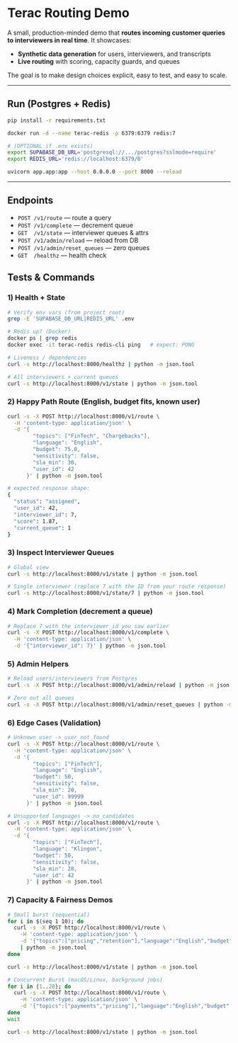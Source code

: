 # Terac Routing Demo

A small, production-minded demo that **routes incoming customer queries to interviewers in real time**. It showcases:

- **Synthetic data generation** for users, interviewers, and transcripts  
- **Live routing** with scoring, capacity guards, and queues  

The goal is to make design choices explicit, easy to test, and easy to scale.

---

## Run (Postgres + Redis)

```bash
pip install -r requirements.txt

docker run -d --name terac-redis -p 6379:6379 redis:7

# (OPTIONAL if .env exists)
export SUPABASE_DB_URL='postgresql://.../postgres?sslmode=require'
export REDIS_URL='redis://localhost:6379/0'

uvicorn app.app:app --host 0.0.0.0 --port 8000 --reload
```

---

## Endpoints

- `POST /v1/route` — route a query  
- `POST /v1/complete` — decrement queue  
- `GET  /v1/state` — interviewer queues & attrs  
- `POST /v1/admin/reload` — reload from DB  
- `POST /v1/admin/reset_queues` — zero queues  
- `GET  /healthz` — health check

## Tests & Commands

### 1) Health + State

```bash
# Verify env vars (from project root)
grep -E 'SUPABASE_DB_URL|REDIS_URL' .env

# Redis up? (Docker)
docker ps | grep redis
docker exec -it terac-redis redis-cli ping   # expect: PONG

# Liveness / dependencies
curl -s http://localhost:8000/healthz | python -m json.tool

# All interviewers + current queues
curl -s http://localhost:8000/v1/state | python -m json.tool
```

### 2) Happy Path Route (English, budget fits, known user)

```bash
curl -s -X POST http://localhost:8000/v1/route \
  -H 'content-type: application/json' \
  -d '{
        "topics": ["FinTech", "Chargebacks"],
        "language": "English",
        "budget": 75.0,
        "sensitivity": false,
        "sla_min": 30,
        "user_id": 42
      }' | python -m json.tool

# expected response shape:
{
  "status": "assigned",
  "user_id": 42,
  "interviewer_id": 7,
  "score": 1.87,
  "current_queue": 1
}
```

### 3) Inspect Interviewer Queues

``` bash
# Global view
curl -s http://localhost:8000/v1/state | python -m json.tool

# Single interviewer (replace 7 with the ID from your route response)
curl -s http://localhost:8000/v1/state/7 | python -m json.tool
```

### 4) Mark Completion (decrement a queue)

```bash
# Replace 7 with the interviewer_id you saw earlier
curl -s -X POST http://localhost:8000/v1/complete \
  -H 'content-type: application/json' \
  -d '{"interviewer_id": 7}' | python -m json.tool
```

### 5) Admin Helpers

```bash
# Reload users/interviewers from Postgres
curl -s -X POST http://localhost:8000/v1/admin/reload | python -m json.tool

# Zero out all queues
curl -s -X POST http://localhost:8000/v1/admin/reset_queues | python -m json.tool
```

### 6) Edge Cases (Validation)

```bash
# Unknown user -> user_not_found
curl -s -X POST http://localhost:8000/v1/route \
  -H 'content-type: application/json' \
  -d '{
        "topics": ["FinTech"],
        "language": "English",
        "budget": 50,
        "sensitivity": false,
        "sla_min": 20,
        "user_id": 99999
      }' | python -m json.tool
```

```bash
# Unsupported languages -> no_candidates
curl -s -X POST http://localhost:8000/v1/route \
  -H 'content-type: application/json' \
  -d '{
        "topics": ["FinTech"],
        "language": "Klingon",
        "budget": 50,
        "sensitivity": false,
        "sla_min": 20,
        "user_id": 42
      }' | python -m json.tool
```

### 7) Capacity & Fairness Demos

```bash
# Small burst (sequential)
for i in $(seq 1 10); do
  curl -s -X POST http://localhost:8000/v1/route \
    -H 'content-type: application/json' \
    -d '{"topics":["pricing","retention"],"language":"English","budget":80,"sensitivity":false,"sla_min":25,"user_id":42}' \
    | python -m json.tool
done

curl -s http://localhost:8000/v1/state | python -m json.tool
```

```bash
# Concurrent Burst (macOS/Linux, background jobs)
for i in {1..20}; do
  curl -s -X POST http://localhost:8000/v1/route \
    -H 'content-type: application/json' \
    -d '{"topics":["payments","pricing"],"language":"English","budget":100,"sensitivity":false,"sla_min":20,"user_id":42}' &
done
wait

curl -s http://localhost:8000/v1/state | python -m json.tool
```








